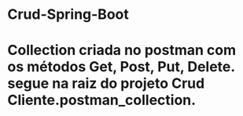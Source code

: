 # Crud-Spring-Boot
# Collection criada no postman com os métodos Get, Post, Put, Delete. segue na raiz do projeto Crud Cliente.postman_collection.

